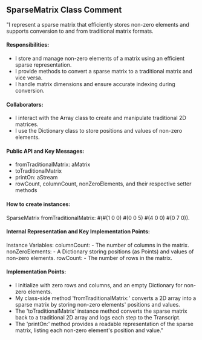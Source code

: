 ## SparseMatrix Class Comment

"I represent a sparse matrix that efficiently stores non-zero elements and supports conversion to and from traditional matrix formats.

#### Responsibilities:
- I store and manage non-zero elements of a matrix using an efficient sparse representation.
- I provide methods to convert a sparse matrix to a traditional matrix and vice versa.
- I handle matrix dimensions and ensure accurate indexing during conversion.

#### Collaborators:
- I interact with the Array class to create and manipulate traditional 2D matrices.
- I use the Dictionary class to store positions and values of non-zero elements.

#### Public API and Key Messages:
- fromTraditionalMatrix: aMatrix
- toTraditionalMatrix
- printOn: aStream
- rowCount, columnCount, nonZeroElements, and their respective setter methods

#### How to create instances:
SparseMatrix fromTraditionalMatrix: #(#(1 0 0) #(0 0 5) #(4 0 0) #(0 7 0)).

#### Internal Representation and Key Implementation Points:
Instance Variables:
    columnCount:        <Object> - The number of columns in the matrix.
    nonZeroElements:    <Object> - A Dictionary storing positions (as Points) and values of non-zero elements.
    rowCount:           <Object> - The number of rows in the matrix.

#### Implementation Points:
- I initialize with zero rows and columns, and an empty Dictionary for non-zero elements.
- My class-side method 'fromTraditionalMatrix:' converts a 2D array into a sparse matrix by storing non-zero elements' positions and values.
- The 'toTraditionalMatrix' instance method converts the sparse matrix back to a traditional 2D array and logs each step to the Transcript.
- The 'printOn:' method provides a readable representation of the sparse matrix, listing each non-zero element's position and value."

